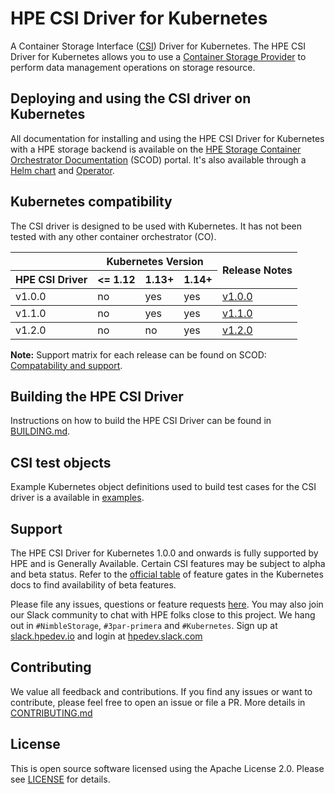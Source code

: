 # HPE CSI Driver for Kubernetes
A Container Storage Interface ([CSI](https://github.com/container-storage-interface/spec)) Driver for Kubernetes. The HPE CSI Driver for Kubernetes allows you to use a [Container Storage Provider](https://github.com/hpe-storage/container-storage-provider) to perform data management operations on storage resource.

## Deploying and using the CSI driver on Kubernetes
All documentation for installing and using the HPE CSI Driver for Kubernetes with a HPE storage backend is available on the [HPE Storage Container Orchestrator Documentation](https://scod.hpedev.io/csi_driver) (SCOD) portal. It's also available through a [Helm chart](https://hub.helm.sh/charts/hpe-storage/hpe-csi-driver) and [Operator](https://operatorhub.io/operator/hpe-csi-driver-operator).

## Kubernetes compatibility

The CSI driver is designed to be used with Kubernetes. It has not been tested with any other container orchestrator (CO).

<table>
  <thead>
    <tr>
      <th></th>
      <th colspan=3>Kubernetes Version</th>
      <th rowspan=2> Release Notes</th>
    </tr>
    <tr>
      <th>HPE CSI Driver</th>
      <th><= 1.12</th>
      <th>1.13+</th>
      <th>1.14+</th>
    </tr>
  </thead>
  <tbody>
    <tr>
      <td>v1.0.0</td>
      <td>no</td>
      <td>yes</td>
      <td>yes</td>
      <td><a href="release-notes/v1.0.0.md">v1.0.0</a></td>
    </tr>
  </tbody>
  <tbody>
    <tr>
      <td>v1.1.0</td>
      <td>no</td>
      <td>yes</td>
      <td>yes</td>
      <td><a href="release-notes/v1.1.0.md">v1.1.0</a></td>
    </tr>
  </tbody>
  <tbody>
    <tr>
      <td>v1.2.0</td>
      <td>no</td>
      <td>no</td>
      <td>yes</td>
      <td><a href="release-notes/v1.2.0.md">v1.2.0</a></td>
    </tr>
  </tbody>
</table>

**Note:** Support matrix for each release can be found on SCOD: [Compatability and support](https://scod.hpedev.io/csi_driver/index.html#compatibility_and_support).

## Building the HPE CSI Driver

Instructions on how to build the HPE CSI Driver can be found in [BUILDING.md](BUILDING.md).

## CSI test objects
Example Kubernetes object definitions used to build test cases for the CSI driver is a available in [examples](examples).

## Support

The HPE CSI Driver for Kubernetes 1.0.0 and onwards is fully supported by HPE and is Generally Available. Certain CSI features may be subject to alpha and beta status. Refer to the [official table](https://kubernetes.io/docs/reference/command-line-tools-reference/feature-gates/) of feature gates in the Kubernetes docs to find availability of beta features.

Please file any issues, questions or feature requests [here](https://github.com/hpe-storage/csi-driver/issues). You may also join our Slack community to chat with HPE folks close to this project. We hang out in `#NimbleStorage`, `#3par-primera` and `#Kubernetes`. Sign up at [slack.hpedev.io](https://slack.hpedev.io/) and login at [hpedev.slack.com](https://hpedev.slack.com/)

## Contributing

We value all feedback and contributions. If you find any issues or want to contribute, please feel free to open an issue or file a PR. More details in [CONTRIBUTING.md](CONTRIBUTING.md)

## License

This is open source software licensed using the Apache License 2.0. Please see [LICENSE](LICENSE) for details.
